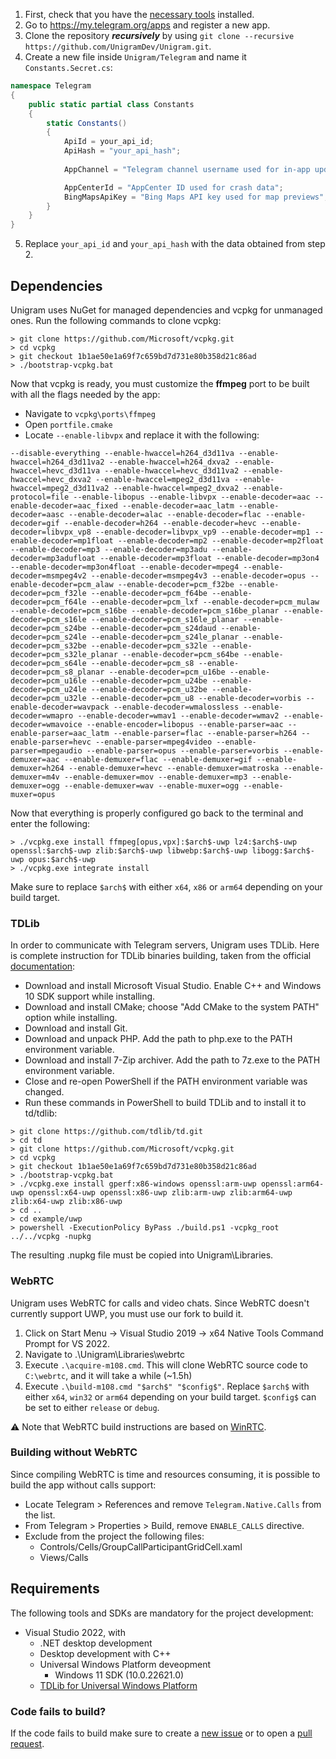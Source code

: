 1. First, check that you have the [necessary tools](#requirements) installed.
2. Go to <https://my.telegram.org/apps> and register a new app.
3. Clone the repository __*recursively*__ by using `git clone --recursive https://github.com/UnigramDev/Unigram.git`.
4. Create a new file inside `Unigram/Telegram` and name it `Constants.Secret.cs`:
```csharp
namespace Telegram
{
    public static partial class Constants
    {
        static Constants()
        {
            ApiId = your_api_id;
            ApiHash = "your_api_hash";
            
            AppChannel = "Telegram channel username used for in-app updates";

            AppCenterId = "AppCenter ID used for crash data";
            BingMapsApiKey = "Bing Maps API key used for map previews";
        }
    }
}
```
5. Replace `your_api_id` and `your_api_hash` with the data obtained from step 2.

## Dependencies

Unigram uses NuGet for managed dependencies and vcpkg for unmanaged ones.
Run the following commands to clone vcpkg:
```shell
> git clone https://github.com/Microsoft/vcpkg.git
> cd vcpkg
> git checkout 1b1ae50e1a69f7c659bd7d731e80b358d21c86ad
> ./bootstrap-vcpkg.bat
```

Now that vcpkg is ready, you must customize the **ffmpeg** port to be built with all the flags needed by the app:
- Navigate to `vcpkg\ports\ffmpeg`
- Open `portfile.cmake`
- Locate `--enable-libvpx` and replace it with the following:
```
--disable-everything --enable-hwaccel=h264_d3d11va --enable-hwaccel=h264_d3d11va2 --enable-hwaccel=h264_dxva2 --enable-hwaccel=hevc_d3d11va --enable-hwaccel=hevc_d3d11va2 --enable-hwaccel=hevc_dxva2 --enable-hwaccel=mpeg2_d3d11va --enable-hwaccel=mpeg2_d3d11va2 --enable-hwaccel=mpeg2_dxva2 --enable-protocol=file --enable-libopus --enable-libvpx --enable-decoder=aac --enable-decoder=aac_fixed --enable-decoder=aac_latm --enable-decoder=aasc --enable-decoder=alac --enable-decoder=flac --enable-decoder=gif --enable-decoder=h264 --enable-decoder=hevc --enable-decoder=libvpx_vp8 --enable-decoder=libvpx_vp9 --enable-decoder=mp1 --enable-decoder=mp1float --enable-decoder=mp2 --enable-decoder=mp2float --enable-decoder=mp3 --enable-decoder=mp3adu --enable-decoder=mp3adufloat --enable-decoder=mp3float --enable-decoder=mp3on4 --enable-decoder=mp3on4float --enable-decoder=mpeg4 --enable-decoder=msmpeg4v2 --enable-decoder=msmpeg4v3 --enable-decoder=opus --enable-decoder=pcm_alaw --enable-decoder=pcm_f32be --enable-decoder=pcm_f32le --enable-decoder=pcm_f64be --enable-decoder=pcm_f64le --enable-decoder=pcm_lxf --enable-decoder=pcm_mulaw --enable-decoder=pcm_s16be --enable-decoder=pcm_s16be_planar --enable-decoder=pcm_s16le --enable-decoder=pcm_s16le_planar --enable-decoder=pcm_s24be --enable-decoder=pcm_s24daud --enable-decoder=pcm_s24le --enable-decoder=pcm_s24le_planar --enable-decoder=pcm_s32be --enable-decoder=pcm_s32le --enable-decoder=pcm_s32le_planar --enable-decoder=pcm_s64be --enable-decoder=pcm_s64le --enable-decoder=pcm_s8 --enable-decoder=pcm_s8_planar --enable-decoder=pcm_u16be --enable-decoder=pcm_u16le --enable-decoder=pcm_u24be --enable-decoder=pcm_u24le --enable-decoder=pcm_u32be --enable-decoder=pcm_u32le --enable-decoder=pcm_u8 --enable-decoder=vorbis --enable-decoder=wavpack --enable-decoder=wmalossless --enable-decoder=wmapro --enable-decoder=wmav1 --enable-decoder=wmav2 --enable-decoder=wmavoice --enable-encoder=libopus --enable-parser=aac --enable-parser=aac_latm --enable-parser=flac --enable-parser=h264 --enable-parser=hevc --enable-parser=mpeg4video --enable-parser=mpegaudio --enable-parser=opus --enable-parser=vorbis --enable-demuxer=aac --enable-demuxer=flac --enable-demuxer=gif --enable-demuxer=h264 --enable-demuxer=hevc --enable-demuxer=matroska --enable-demuxer=m4v --enable-demuxer=mov --enable-demuxer=mp3 --enable-demuxer=ogg --enable-demuxer=wav --enable-muxer=ogg --enable-muxer=opus
```
Now that everything is properly configured go back to the terminal and enter the following:
```
> ./vcpkg.exe install ffmpeg[opus,vpx]:$arch$-uwp lz4:$arch$-uwp openssl:$arch$-uwp zlib:$arch$-uwp libwebp:$arch$-uwp libogg:$arch$-uwp opus:$arch$-uwp
> ./vcpkg.exe integrate install
```
Make sure to replace `$arch$` with either `x64`, `x86` or `arm64` depending on your build target.

### TDLib
In order to communicate with Telegram servers, Unigram uses TDLib.
Here is complete instruction for TDLib binaries building, taken from the official [documentation](https://tdlib.github.io/td/build.html?language=C%23):

- Download and install Microsoft Visual Studio. Enable C++ and Windows 10 SDK support while installing.
- Download and install CMake; choose "Add CMake to the system PATH" option while installing.
- Download and install Git.
- Download and unpack PHP. Add the path to php.exe to the PATH environment variable.
- Download and install 7-Zip archiver. Add the path to 7z.exe to the PATH environment variable.
- Close and re-open PowerShell if the PATH environment variable was changed.
- Run these commands in PowerShell to build TDLib and to install it to td/tdlib:

```shell
> git clone https://github.com/tdlib/td.git
> cd td
> git clone https://github.com/Microsoft/vcpkg.git
> cd vcpkg
> git checkout 1b1ae50e1a69f7c659bd7d731e80b358d21c86ad
> ./bootstrap-vcpkg.bat
> ./vcpkg.exe install gperf:x86-windows openssl:arm-uwp openssl:arm64-uwp openssl:x64-uwp openssl:x86-uwp zlib:arm-uwp zlib:arm64-uwp zlib:x64-uwp zlib:x86-uwp
> cd ..
> cd example/uwp
> powershell -ExecutionPolicy ByPass ./build.ps1 -vcpkg_root ../../vcpkg -nupkg
```

The resulting .nupkg file must be copied into Unigram\Libraries.

### WebRTC
Unigram uses WebRTC for calls and video chats. Since WebRTC doesn't currently support UWP, you must use our fork to build it.
1. Click on Start Menu → Visual Studio 2019 → x64 Native Tools Command Prompt for VS 2022.
2. Navigate to .\Unigram\Libraries\webrtc
3. Execute `.\acquire-m108.cmd`. This will clone WebRTC source code to `C:\webrtc`, and it will take a while (~1.5h)
4. Execute `.\build-m108.cmd "$arch$" "$config$"`. Replace `$arch$` with either `x64`, `win32` or `arm64` depending on your build target. `$config$` can be set to either `release` or `debug`.

⚠️ Note that WebRTC build instructions are based on [WinRTC](https://github.com/microsoft/winrtc/tree/master/patches_for_WebRTC_org/m84).

### Building without WebRTC
Since compiling WebRTC is time and resources consuming, it is possible to build the app without calls support:
- Locate Telegram > References and remove `Telegram.Native.Calls` from the list.
- From Telegram > Properties > Build, remove `ENABLE_CALLS` directive.
- Exclude from the project the following files:
  - Controls/Cells/GroupCallParticipantGridCell.xaml
  - Views/Calls

## Requirements

The following tools and SDKs are mandatory for the project development:
* Visual Studio 2022, with
    * .NET desktop development
    * Desktop development with C++
    * Universal Windows Platform deveopment
	    * Windows 11 SDK (10.0.22621.0)
    * [TDLib for Universal Windows Platform](https://tdlib.github.io/td/build.html?language=C%23)

### Code fails to build?

If the code fails to build make sure to create a [new issue](https://github.com/UnigramDev/Unigram/issues/new?assignees=&labels=needs-triage&template=anything-else.md&title=) or to open a [pull request](https://github.com/UnigramDev/Unigram/compare).

